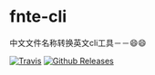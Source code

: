# fnte-cli
中文文件名称转换英文cli工具－－😄😄

[![Travis](https://img.shields.io/travis/rust-lang/rust.svg)](https://www.npmjs.com/package/fnte-cli)
[![Github Releases](https://img.shields.io/github/downloads/atom/atom/latest/total.svg)](https://www.npmjs.com/package/fnte-cli)